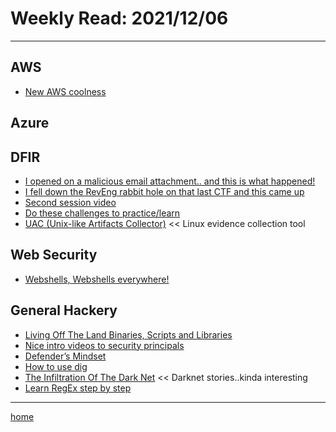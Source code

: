 # Weekly Read: 2021/12/06
----

## AWS

 * [New AWS coolness](https://github.com/zoph-io/awscon-onepager/blob/master/reinvent/reinvent-2021.md)


## Azure



## DFIR

 * [I opened on a malicious email attachment.. and this is what happened!](https://www.youtube.com/watch?v=5UdAxJJ17gw)
 * [I fell down the RevEng rabbit hole on that last CTF and this came up](https://www.youtube.com/watch?v=d4Pgi5XML8E&list=RDCMUCnv0gfLQFNGPJ5MHSGuIAkw&index=1)
 * [Second session video](https://www.youtube.com/watch?v=uyWVztMHWtk)
 * [Do these challenges to practice/learn](https://tryhackme.com/room/reverselfiles)
 * [UAC (Unix-like Artifacts Collector)](https://github.com/tclahr/uac)  <<
     Linux evidence collection tool


## Web Security

 * [Webshells, Webshells everywhere!](https://isc.sans.edu/diary/28106)



## General Hackery

 * [Living Off The Land Binaries, Scripts and Libraries](https://lolbas-project.github.io/)
 * [Nice intro videos to security principals](https://www.youtube.com/playlist?list=PLk-dPXV5k8SEtiTgi9wgxmDS0CCZQur6H)
 * [Defender’s Mindset](https://medium.com/@johnlatwc/defenders-mindset-319854d10aaa)
 * [How to use dig](https://jvns.ca/blog/2021/12/04/how-to-use-dig/)
 * [The Infiltration Of The Dark Net](https://www.youtube.com/watch?v=1VZkiQUzITU)  << Darknet stories..kinda interesting
 * [Learn RegEx step by step](https://regexlearn.com/)


----
[home](index.md)
